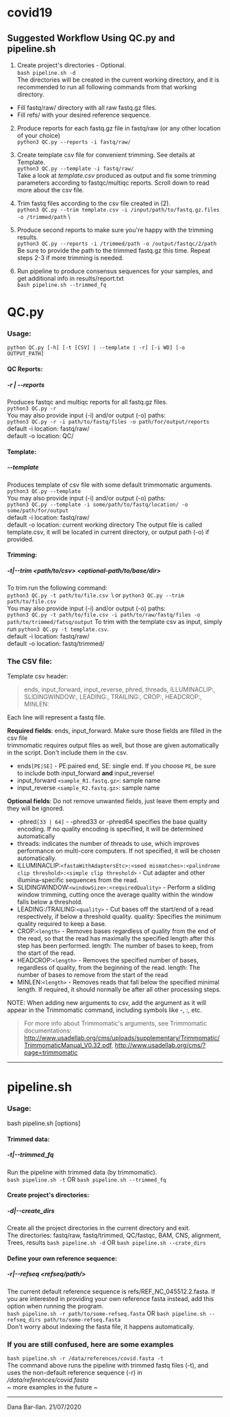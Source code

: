 # covid19

## Suggested Workflow Using QC.py and pipeline.sh

1. Create project's directories - Optional. \
`bash pipeline.sh -d` \
The directories will be created in the current working directory, and it is recommended to run all following commands 
from that working directory.
* Fill fastq/raw/ directory with all raw fastq.gz files. 
* Fill refs/ with your desired reference sequence.

2. Produce reports for each fastq.gz file in fastq/raw (or any other location of your choice) \
`python3 QC.py --reports -i fastq/raw/`

3. Create template csv file for convenient trimming. See details at Template. \
`python3 QC.py --template -i fastq/raw/ ` \
Take a look at _template.csv_ produced as output and fix some trimming parameters according to fastqc/multiqc reports.
Scroll down to read more about the csv file.  

4. Trim fastq files according to the csv file created in (2). \
`python3 QC.py --trim template.csv -i /input/path/to/fastq.gz.files -o /trimmed/path` \

5. Produce second reports to make sure you're happy with the trimming results. \
`python3 QC.py --reports -i /trimmed/path -o /output/fastqc/2/path` \
Be sure to provide the path to the trimmed fastq.gz this time. Repeat steps 2-3 if more trimming is needed.

6. Run pipeline to produce consensus sequences for your samples, and get additional info in results/report.txt \
`bash pipeline.sh --trimmed_fq ` 


# QC.py
### Usage:
`python QC.py [-h] [-t [CSV] | --template | -r] [-i WD] [-o OUTPUT_PATH]`
#### QC Reports:
##### -r | --reports
Produces fastqc and multiqc reports for all fastq.gz files. \
`python3 QC.py -r` \
You may also provide input (-i) and/or output (-o) paths: \
`python3 QC.py -r -i path/to/fastq/files -o path/for/output/reports`
default -i location: fastq/raw/ \
default -o location: QC/ 

#### Template:
##### --template 
Produces template of csv file with some default trimmomatic arguments.\
`python3 QC.py --template`\
You may also provide input (-i) and/or output (-o) paths: \
`python3 QC.py --template -i some/path/to/fastq/location/ -o some/path/for/output` \
default -i location: fastq/raw/ \
default -o location: current working directory
The output file is called template.csv, it will be located in current directory, or output path (-o) if provided.

#### Trimming:
##### -t|--trim <path/to/csv> <optional-path/to/base/dir>
To trim run the following command:\
`python3 QC.py -t path/to/file.csv `\ or
`python3 QC.py --trim path/to/file.csv`\
You may also provide input (-i) and/or output (-o) paths: \
`python3 QC.py -t path/to/file.csv -i path/to/raw/fastq/files -o path/to/trimmed/fatsq/output`
To trim with the template csv as input, simply run `python3 QC.py -t template.csv`.\
default -i location: fastq/raw/ \
default -o location: fastq/trimmed/

### The CSV file:
Template csv header:
>ends, input_forward, input_reverse, phred, threads, ILLUMINACLIP:, SLIDINGWINDOW:, LEADING:, TRAILING:, CROP:,
>HEADCROP:, MINLEN: 

Each line will represent a fastq file.

**Required fields**: ends, input_forward. Make sure those fields are filled in the csv file \
trimmomatic requires output files as well, but those are given automatically in the script. Don't include them in the csv.
* ends`[PE|SE]` - PE:paired end, SE: single end. If you choose `PE`, be sure to include both input_forward **and**  input_reverse! 
* input_forward `<sample_R1.fastq.gz>`: sample name
* input_reverse `<sample_R2.fastq.gz>`: sample name

**Optional fields**: 
Do not remove unwanted fields, just leave them empty and they will be ignored.
* -phred`[33 | 64]` -  -phred33 or -phred64 specifies the base quality encoding. If no quality encoding is specified,
it will be determined automatically 
* threads<int>: indicates the number of threads to use, which improves performance on multi-core
computers. If not specified, it will be chosen automatically. 
* ILLUMINACLIP:`<fastaWithAdaptersEtc>:<seed mismatches>:<palindrome clip
threshold>:<simple clip threshold>` - Cut adapter and other illumina-specific sequences from the read. 
* SLIDINGWINDOW:`<windowSize>:<requiredQuality>` -  Perform a sliding window trimming, cutting once the average quality 
within the window falls below a threshold. 
* LEADING:/TRAILING:`<quality>` - Cut bases off the start/end of a read respectively, if below a threshold quality. 
quality: Specifies the minimum quality required to keep a base.
* CROP:`<length>`  - Removes bases regardless of quality from the end of the read, so that the read has maximally
the specified length after this step has been performed. length: The number of bases to keep, from the start of the read.
* HEADCROP:`<length>` - Removes the specified number of bases, regardless of quality, from the beginning of the read.
length: The number of bases to remove from the start of the read
* MINLEN:`<length>` - Removes reads that fall below the specified minimal length.  If required, it should
normally be after all other processing steps. 

NOTE: When adding new arguments to csv, add the argument as it will appear in the Trimmomatic command,
 including symbols like -, :, etc. 
 
>For more info about Trimmomatic's arguments, see Trimmomatic documentations:
>http://www.usadellab.org/cms/uploads/supplementary/Trimmomatic/TrimmomaticManual_V0.32.pdf,
>http://www.usadellab.org/cms/?page=trimmomatic
---------------
# pipeline.sh
### Usage:
 bash pipeline.sh [options]
 
#### Trimmed data:
##### -t|--trimmed_fq 
Run the pipeline with trimmed data (by trimmomatic). \
`bash pipeline.sh -t` OR `bash pipeline.sh --trimmed_fq`

#### Create project's directories:
##### -d|--create_dirs 
Create all the project directories in the current directory and exit. \
The directories: fastq/raw, fastq/trimmed, QC/fastqc, BAM, CNS, alignment, Trees, results
`bash pipeline.sh -d` OR `bash pipeline.sh --crate_dirs`

####  Define your own reference sequence:
##### -r|--refseq <refseq/path/>
The current default reference sequence is refs/REF_NC_045512.2.fasta. If you are interested in providing your own
reference fasta instead, add this option when running the program. \
`bash pipeline.sh -r path/to/some-refseq.fasta` OR `bash pipeline.sh --refseq_dirs path/to/some-refseq.fasta`\
Don't worry about indexing the fasta file, it happens automatically.

### If you are still confused, here are some examples
`bash pipeline.sh -r /data/references/covid.fasta -t`\
The command above runs the pipeline with trimmed fastq files (-t), and uses the non-default reference sequence (-r) in _/data/references/covid.fasta_ \
 ~ more examples in the future ~ 

---------------
Dana Bar-Ilan. 
21/07/2020